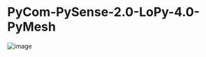 # PyCom-PySense-2.0-LoPy-4.0-PyMesh

![image](https://user-images.githubusercontent.com/24932503/149504331-982b8c8f-a436-42a2-a99d-263293f02d76.png)

